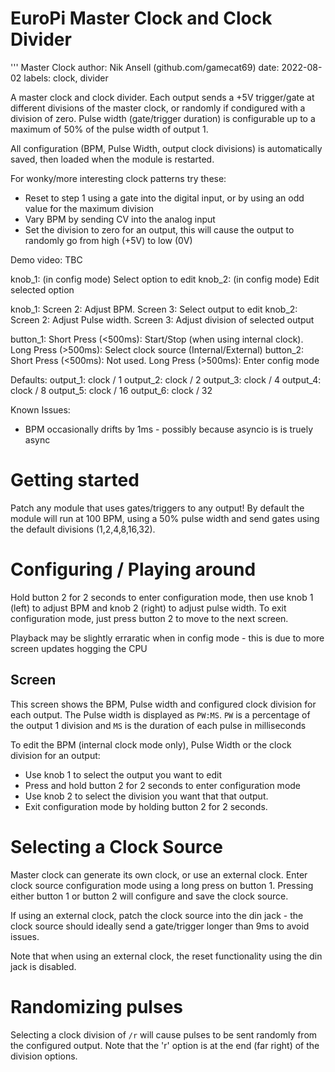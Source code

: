 # EuroPi Master Clock and Clock Divider

'''
Master Clock
author: Nik Ansell (github.com/gamecat69)
date: 2022-08-02
labels: clock, divider

A master clock and clock divider. Each output sends a +5V trigger/gate at different divisions of the master clock, or randomly if condigured with a division of zero.
Pulse width (gate/trigger duration) is configurable up to a maximum of 50% of the pulse width of output 1.

All configuration (BPM, Pulse Width, output clock divisions) is automatically saved, then loaded when the module is restarted.

For wonky/more interesting clock patterns try these:
- Reset to step 1 using a gate into the digital input, or by using an odd value for the maximum division
- Vary BPM by sending CV into the analog input
- Set the division to zero for an output, this will cause the output to randomly go from high (+5V) to low (0V)

Demo video: TBC

knob_1: (in config mode) Select option to edit
knob_2: (in config mode) Edit selected option

knob_1: Screen 2: Adjust BPM. Screen 3: Select output to edit
knob_2: Screen 2: Adjust Pulse width. Screen 3: Adjust division of selected output

button_1: Short Press (<500ms): Start/Stop (when using internal clock). Long Press (>500ms): Select clock source (Internal/External)
button_2: Short Press (<500ms): Not used. Long Press (>500ms): Enter config mode

Defaults:
output_1: clock / 1
output_2: clock / 2
output_3: clock / 4
output_4: clock / 8
output_5: clock / 16
output_6: clock / 32

Known Issues:
- BPM occasionally drifts by 1ms - possibly because asyncio is is truely async

# Getting started

Patch any module that uses gates/triggers to any output! By default the module will run at 100 BPM, using a 50% pulse width and send gates using the default divisions (1,2,4,8,16,32).

# Configuring / Playing around

Hold button 2 for 2 seconds to enter configuration mode, then use knob 1 (left) to adjust BPM and knob 2 (right) to adjust pulse width. To exit configuration mode, just press button 2 to move to the next screen.

Playback may be slightly erraratic when in config mode - this is due to more screen updates hogging the CPU

## Screen

This screen shows the BPM, Pulse width and configured clock division for each output.
The Pulse width is displayed as `PW:MS`. `PW` is a percentage of the output 1 division and `MS` is the duration of each pulse in milliseconds

To edit the BPM (internal clock mode only), Pulse Width or the clock division for an output:
- Use knob 1 to select the output you want to edit
- Press and hold button 2 for 2 seconds to enter configuration mode
- Use knob 2 to select the division you want that that output.
- Exit configuration mode by holding button 2 for 2 seconds.

# Selecting a Clock Source

Master clock can generate its own clock, or use an external clock.
Enter clock source configuration mode using a long press on button 1.
Pressing either button 1 or button 2 will configure and save the clock source.

If using an external clock, patch the clock source into the din jack - the clock source should ideally send a gate/trigger longer than 9ms to avoid issues.

Note that when using an external clock, the reset functionality using the din jack is disabled.

# Randomizing pulses

Selecting a clock division of `/r` will cause pulses to be sent randomly from the configured output. Note that the 'r' option is at the end (far right) of the division options.